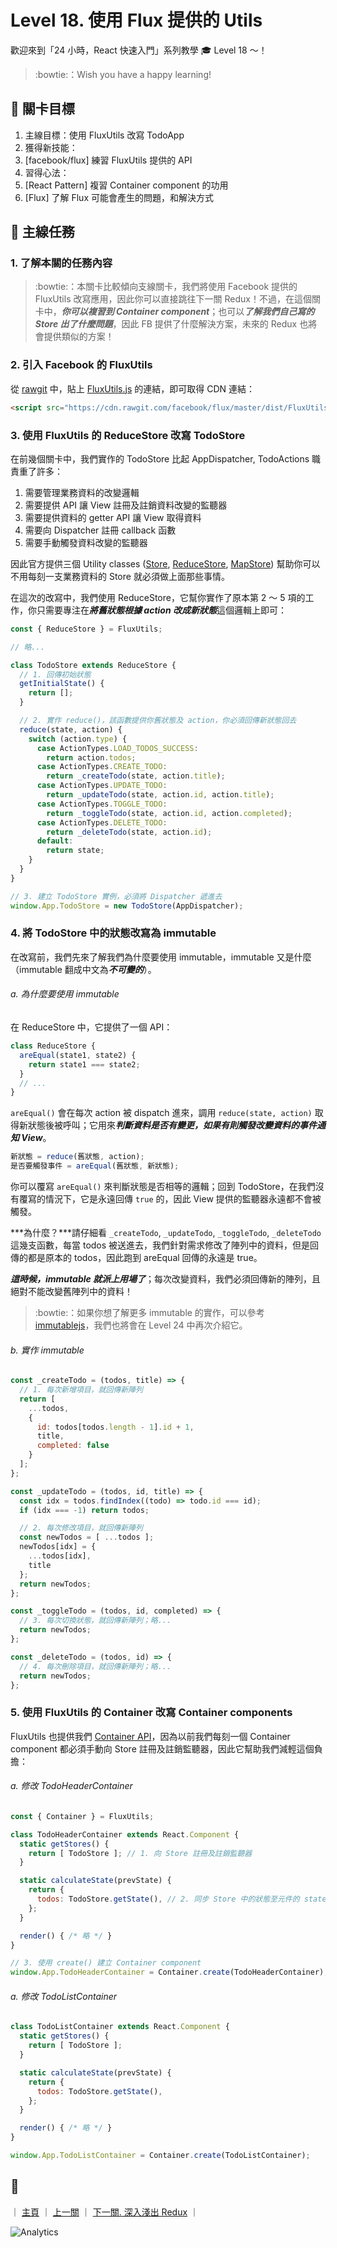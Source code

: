 # Level 18. 使用 Flux 提供的 Utils

歡迎來到「24 小時，React 快速入門」系列教學 :mortar_board: Level 18 ～！
> :bowtie:：Wish you have a happy learning!


## :checkered_flag: 關卡目標

1. 主線目標：使用 FluxUtils 改寫 TodoApp
2. 獲得新技能：
  1. [facebook/flux] 練習 FluxUtils 提供的 API
3. 習得心法：
  1. [React Pattern] 複習 Container component 的功用
  2. [Flux] 了解 Flux 可能會產生的問題，和解決方式


## :triangular_flag_on_post: 主線任務

### 1. 了解本關的任務內容

> :bowtie:：本關卡比較傾向支線關卡，我們將使用 Facebook 提供的 FluxUtils 改寫應用，因此你可以直接跳往下一關 Redux！不過，在這個關卡中，***你可以複習到 Container component***；也可以***了解我們自己寫的 Store 出了什麼問題***，因此 FB 提供了什麼解決方案，未來的 Redux 也將會提供類似的方案！

### 2. 引入 Facebook 的 FluxUtils

從 [rawgit](https://rawgit.com/) 中，貼上 [FluxUtils.js](https://github.com/facebook/flux/blob/master/dist/FluxUtils.js) 的連結，即可取得 CDN 連結：

```html
<script src="https://cdn.rawgit.com/facebook/flux/master/dist/FluxUtils.js"></script>
```

### 3. 使用 FluxUtils 的 ReduceStore 改寫 TodoStore

在前幾個關卡中，我們實作的 TodoStore 比起 AppDispatcher, TodoActions 職責重了許多：

1. 需要管理業務資料的改變邏輯
2. 需要提供 API 讓 View 註冊及註銷資料改變的監聽器
3. 需要提供資料的 getter API 讓 View 取得資料
4. 需要向 Dispatcher 註冊 callback 函數
5. 需要手動觸發資料改變的監聽器

因此官方提供三個 Utility classes ([Store](https://facebook.github.io/flux/docs/flux-utils.html#store), [ReduceStore](https://facebook.github.io/flux/docs/flux-utils.html#reducestore-t), [MapStore](https://facebook.github.io/flux/docs/flux-utils.html#mapstore-k-v)) 幫助你可以不用每刻一支業務資料的 Store 就必須做上面那些事情。

在這次的改寫中，我們使用 ReduceStore，它幫你實作了原本第 2 ～ 5 項的工作，你只需要專注在***將舊狀態根據 action 改成新狀態***這個邏輯上即可：

```js
const { ReduceStore } = FluxUtils;

// 略...

class TodoStore extends ReduceStore {
  // 1. 回傳初始狀態
  getInitialState() {
    return [];
  }

  // 2. 實作 reduce()，該函數提供你舊狀態及 action，你必須回傳新狀態回去
  reduce(state, action) {
    switch (action.type) {
      case ActionTypes.LOAD_TODOS_SUCCESS:
        return action.todos;
      case ActionTypes.CREATE_TODO:
        return _createTodo(state, action.title);
      case ActionTypes.UPDATE_TODO:
        return _updateTodo(state, action.id, action.title);
      case ActionTypes.TOGGLE_TODO:
        return _toggleTodo(state, action.id, action.completed);
      case ActionTypes.DELETE_TODO:
        return _deleteTodo(state, action.id);
      default:
        return state;
    }
  }
}

// 3. 建立 TodoStore 實例，必須將 Dispatcher 遞進去
window.App.TodoStore = new TodoStore(AppDispatcher);
```

### 4. 將 TodoStore 中的狀態改寫為 immutable

在改寫前，我們先來了解我們為什麼要使用 immutable，immutable 又是什麼（immutable 翻成中文為***不可變的***）。

###### a. 為什麼要使用 immutable

在 ReduceStore 中，它提供了一個 API：

```js
class ReduceStore {
  areEqual(state1, state2) {
    return state1 === state2;
  }
  // ...
}
```

`areEqual()` 會在每次 action 被 dispatch 進來，調用 `reduce(state, action)` 取得新狀態後被呼叫；它用來***判斷資料是否有變更，如果有則觸發改變資料的事件通知 View***。

```js
新狀態 = reduce(舊狀態, action);
是否要觸發事件 = areEqual(舊狀態, 新狀態);
```

你可以覆寫 `areEqual()` 來判斷狀態是否相等的邏輯；回到 TodoStore，在我們沒有覆寫的情況下，它是永遠回傳 `true` 的，因此 View 提供的監聽器永遠都不會被觸發。

***為什麼？***請仔細看 `_createTodo`, `_updateTodo`, `_toggleTodo`, `_deleteTodo` 這幾支函數，每當 todos 被送進去，我們針對需求修改了陣列中的資料，但是回傳的都是原本的 todos，因此跑到 areEqual 回傳的永遠是 true。

***這時候，immutable 就派上用場了***；每次改變資料，我們必須回傳新的陣列，且絕對不能改變舊陣列中的資料！

> :bowtie:：如果你想了解更多 immutable 的實作，可以參考 [immutablejs](https://facebook.github.io/immutable-js/)，我們也將會在 Level 24 中再次介紹它。

###### b. 實作 immutable

```js
const _createTodo = (todos, title) => {
  // 1. 每次新增項目，就回傳新陣列
  return [
    ...todos,
    {
      id: todos[todos.length - 1].id + 1,
      title,
      completed: false
    }
  ];
};

const _updateTodo = (todos, id, title) => {
  const idx = todos.findIndex((todo) => todo.id === id);
  if (idx === -1) return todos;

  // 2. 每次修改項目，就回傳新陣列
  const newTodos = [ ...todos ];
  newTodos[idx] = {
    ...todos[idx],
    title
  };
  return newTodos;
};

const _toggleTodo = (todos, id, completed) => {
  // 3. 每次切換狀態，就回傳新陣列；略...
  return newTodos;
};

const _deleteTodo = (todos, id) => {
  // 4. 每次刪除項目，就回傳新陣列；略...
  return newTodos;
};
```

### 5. 使用 FluxUtils 的 Container 改寫 Container components

FluxUtils 也提供我們 [Container API](https://facebook.github.io/flux/docs/flux-utils.html#container)，因為以前我們每刻一個 Container component 都必須手動向 Store 註冊及註銷監聽器，因此它幫助我們減輕這個負擔：

###### a. 修改 TodoHeaderContainer

```js
const { Container } = FluxUtils;

class TodoHeaderContainer extends React.Component {
  static getStores() {
    return [ TodoStore ]; // 1. 向 Store 註冊及註銷監聽器
  }

  static calculateState(prevState) {
    return {
      todos: TodoStore.getState(), // 2. 同步 Store 中的狀態至元件的 state 中
    };
  }

  render() { /* 略 */ }
}

// 3. 使用 create() 建立 Container component
window.App.TodoHeaderContainer = Container.create(TodoHeaderContainer);
```

###### a. 修改 TodoListContainer

```js
class TodoListContainer extends React.Component {
  static getStores() {
    return [ TodoStore ];
  }

  static calculateState(prevState) {
    return {
      todos: TodoStore.getState(),
    };
  }

  render() { /* 略 */ }
}

window.App.TodoListContainer = Container.create(TodoListContainer);
```


## :rocket:

｜ [主頁](../) ｜ [上一關](../level-17_container-pattern) ｜ [下一關. 深入淺出 Redux](../level-19_redux) ｜


![Analytics](https://shining-ga-beacon.appspot.com/UA-77436651-1/level-18_flux-utils?pixel)
